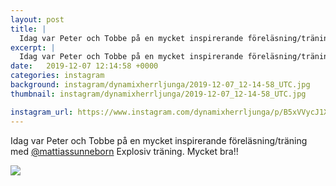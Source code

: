 ```yaml
---
layout: post
title: |
  Idag var Peter och Tobbe på en mycket inspirerande föreläsning/träning med @mattiassunneborn Explosiv träning
excerpt: |
  Idag var Peter och Tobbe på en mycket inspirerande föreläsning/träning med @mattiassunneborn Explosiv träning. Mycket bra!!
date:   2019-12-07 12:14:58 +0000
categories: instagram
background: instagram/dynamixherrljunga/2019-12-07_12-14-58_UTC.jpg
thumbnail: instagram/dynamixherrljunga/2019-12-07_12-14-58_UTC.jpg

instagram_url: https://www.instagram.com/dynamixherrljunga/p/B5xVVycJ1X0
---
```

Idag var Peter och Tobbe på en mycket inspirerande föreläsning/träning med [@mattiassunneborn](https://www.instagram.com/mattiassunneborn/) Explosiv träning. Mycket bra!!



<img src='{{ site.baseurl }}/instagram/dynamixherrljunga/2019-12-07_12-14-58_UTC.jpg' class='img-fluid' />
